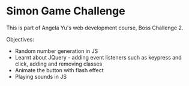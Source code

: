 # Simon Game Challenge

This is part of Angela Yu's web development course, Boss Challenge 2.

Objectives:

- Random number generation in JS
- Learnt about JQuery - adding event listeners such as keypress and click, adding and removing classes
- Animate the button with flash effect
- Playing sounds in JS